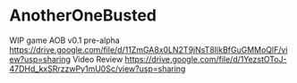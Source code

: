 # AnotherOneBusted
WIP game
AOB v0.1 pre-alpha
https://drive.google.com/file/d/11ZmGA8x0LN2T9jNsT8IlkBfGuGMMoQlF/view?usp=sharing
Video Review
https://drive.google.com/file/d/1YezstOToJ-47DHd_kxSRrzzwPy1mU0Sc/view?usp=sharing
